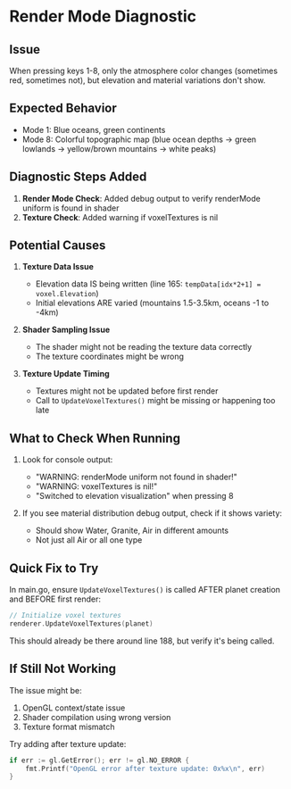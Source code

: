 # Render Mode Diagnostic

## Issue
When pressing keys 1-8, only the atmosphere color changes (sometimes red, sometimes not), but elevation and material variations don't show.

## Expected Behavior
- Mode 1: Blue oceans, green continents
- Mode 8: Colorful topographic map (blue ocean depths → green lowlands → yellow/brown mountains → white peaks)

## Diagnostic Steps Added

1. **Render Mode Check**: Added debug output to verify renderMode uniform is found in shader
2. **Texture Check**: Added warning if voxelTextures is nil

## Potential Causes

1. **Texture Data Issue**
   - Elevation data IS being written (line 165: `tempData[idx*2+1] = voxel.Elevation`)
   - Initial elevations ARE varied (mountains 1.5-3.5km, oceans -1 to -4km)

2. **Shader Sampling Issue**
   - The shader might not be reading the texture data correctly
   - The texture coordinates might be wrong

3. **Texture Update Timing**
   - Textures might not be updated before first render
   - Call to `UpdateVoxelTextures()` might be missing or happening too late

## What to Check When Running

1. Look for console output:
   - "WARNING: renderMode uniform not found in shader!" 
   - "WARNING: voxelTextures is nil!"
   - "Switched to elevation visualization" when pressing 8

2. If you see material distribution debug output, check if it shows variety:
   - Should show Water, Granite, Air in different amounts
   - Not just all Air or all one type

## Quick Fix to Try

In main.go, ensure `UpdateVoxelTextures()` is called AFTER planet creation and BEFORE first render:
```go
// Initialize voxel textures
renderer.UpdateVoxelTextures(planet)
```

This should already be there around line 188, but verify it's being called.

## If Still Not Working

The issue might be:
1. OpenGL context/state issue
2. Shader compilation using wrong version
3. Texture format mismatch

Try adding after texture update:
```go
if err := gl.GetError(); err != gl.NO_ERROR {
    fmt.Printf("OpenGL error after texture update: 0x%x\n", err)
}
```